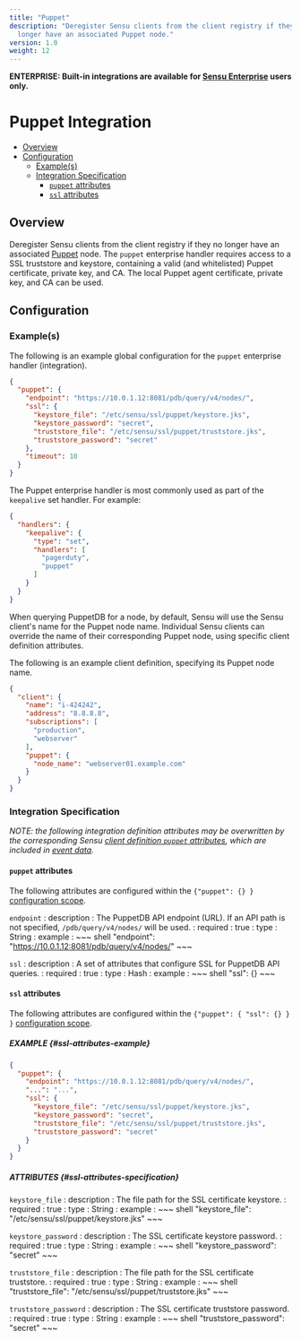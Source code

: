 ```yaml
---
title: "Puppet"
description: "Deregister Sensu clients from the client registry if they no
  longer have an associated Puppet node."
version: 1.0
weight: 12
---
```


**ENTERPRISE: Built-in integrations are available for [Sensu Enterprise][1]
users only.**

# Puppet Integration

- [Overview](#overview)
- [Configuration](#configuration)
  - [Example(s)](#examples)
  - [Integration Specification](#integration-specification)
    - [`puppet` attributes](#puppet-attributes)
    - [`ssl` attributes](#ssl-attributes)

## Overview

Deregister Sensu clients from the client registry if they no longer have an
associated [Puppet][2] node. The `puppet` enterprise handler requires access to
a SSL truststore and keystore, containing a valid (and whitelisted) Puppet
certificate, private key, and CA. The local Puppet agent certificate, private
key, and CA can be used.

## Configuration

### Example(s)

The following is an example global configuration for the `puppet` enterprise
handler (integration).

~~~ json
{
  "puppet": {
    "endpoint": "https://10.0.1.12:8081/pdb/query/v4/nodes/",
    "ssl": {
      "keystore_file": "/etc/sensu/ssl/puppet/keystore.jks",
      "keystore_password": "secret",
      "truststore_file": "/etc/sensu/ssl/puppet/truststore.jks",
      "truststore_password": "secret"
    },
    "timeout": 10
  }
}
~~~

The Puppet enterprise handler is most commonly used as part of the `keepalive`
set handler. For example:

~~~ json
{
  "handlers": {
    "keepalive": {
      "type": "set",
      "handlers": [
        "pagerduty",
        "puppet"
      ]
    }
  }
}
~~~

When querying PuppetDB for a node, by default, Sensu will use the Sensu client's
name for the Puppet node name. Individual Sensu clients can override the name of
their corresponding Puppet node, using specific client definition attributes.

The following is an example client definition, specifying its Puppet node name.

~~~ json
{
  "client": {
    "name": "i-424242",
    "address": "8.8.8.8",
    "subscriptions": [
      "production",
      "webserver"
    ],
    "puppet": {
      "node_name": "webserver01.example.com"
    }
  }
}
~~~

### Integration Specification

_NOTE: the following integration definition attributes may be overwritten by
the corresponding Sensu [client definition `puppet` attributes][3], which are
included in [event data][4]._

#### `puppet` attributes

The following attributes are configured within the `{"puppet": {} }`
[configuration scope][5].

`endpoint`
: description
  : The PuppetDB API endpoint (URL). If an API path is not specified,
    `/pdb/query/v4/nodes/` will be used.
: required
  : true
: type
  : String
: example
  : ~~~ shell
    "endpoint": "https://10.0.1.12:8081/pdb/query/v4/nodes/"
    ~~~

`ssl`
: description
  : A set of attributes that configure SSL for PuppetDB API queries.
: required
  : true
: type
  : Hash
: example
  : ~~~ shell
    "ssl": {}
    ~~~

#### `ssl` attributes

The following attributes are configured within the `{"puppet": { "ssl": {} } }`
[configuration scope][3].

##### EXAMPLE {#ssl-attributes-example}

~~~ json
{
  "puppet": {
    "endpoint": "https://10.0.1.12:8081/pdb/query/v4/nodes/",
    "...": "...",
    "ssl": {
      "keystore_file": "/etc/sensu/ssl/puppet/keystore.jks",
      "keystore_password": "secret",
      "truststore_file": "/etc/sensu/ssl/puppet/truststore.jks",
      "truststore_password": "secret"
    }
  }
}
~~~

##### ATTRIBUTES {#ssl-attributes-specification}

`keystore_file`
: description
  : The file path for the SSL certificate keystore.
: required
  : true
: type
  : String
: example
  : ~~~ shell
    "keystore_file": "/etc/sensu/ssl/puppet/keystore.jks"
    ~~~

`keystore_password`
: description
  : The SSL certificate keystore password.
: required
  : true
: type
  : String
: example
  : ~~~ shell
    "keystore_password": "secret"
    ~~~

`truststore_file`
: description
  : The file path for the SSL certificate truststore.
: required
  : true
: type
  : String
: example
  : ~~~ shell
    "truststore_file": "/etc/sensu/ssl/puppet/truststore.jks"
    ~~~

`truststore_password`
: description
  : The SSL certificate truststore password.
: required
  : true
: type
  : String
: example
  : ~~~ shell
    "truststore_password": "secret"
    ~~~


[?]:  #
[1]:  /enterprise
[2]:  https://puppet.com?ref=sensu-enterprise
[3]:  ../../reference/clients.html#puppet-attributes
[4]:  ../../reference/events.html#event-data
[5]:  ../../reference/configuration.html#configuration-scopes
